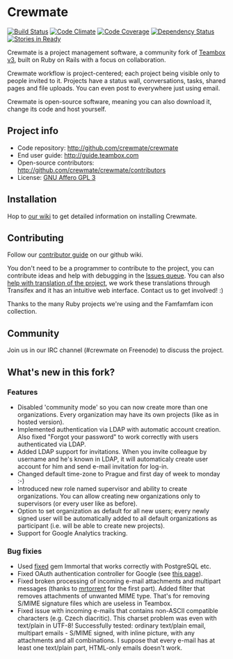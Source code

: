 # Crewmate

[![Build Status](https://travis-ci.org/crewmate/crewmate.png?branch=master)](https://travis-ci.org/crewmate/crewmate) [![Code Climate](https://codeclimate.com/github/crewmate/crewmate.png)](https://codeclimate.com/github/crewmate/crewmate) [![Code Coverage](https://codeclimate.com/github/crewmate/crewmate/coverage.png)](https://codeclimate.com/github/crewmate/crewmate) [![Dependency Status](https://gemnasium.com/crewmate/crewmate.png)](https://gemnasium.com/crewmate/crewmate) [![Stories in Ready](https://badge.waffle.io/crewmate/crewmate.png?label=Ready)](http://waffle.io/crewmate/crewmate)

Crewmate is a project management software, a community fork of [Teambox v3](https://github.com/teambox/teambox), built on Ruby on Rails with a focus on collaboration.

Crewmate workflow is project-centered; each project being visible only to people invited to it.
Projects have a status wall, conversations, tasks, shared pages and file uploads.
You can even post to everywhere just using email.

Crewmate is open-source software, meaning you can also download it, change its code and host yourself.

Project info
------------

- Code repository: <http://github.com/crewmate/crewmate>
- End user guide: <http://guide.teambox.com>
- Open-source contributors: <http://github.com/crewmate/crewmate/contributors>
- License: [GNU Affero GPL 3](https://github.com/crewmate/crewmate/blob/master/LICENSE)

Installation
------------

Hop to [our wiki](http://wiki.github.com/crewmate/crewmate/ "Crewmate wiki") to get detailed information on
installing Crewmate.

Contributing
------------

Follow our [contributor guide](https://github.com/crewmate/crewmate/wiki/Contributing) on our github wiki.

You don't need to be a programmer to contribute to the project, you can contribute ideas and help with debugging in the [Issues queue](https://github.com/crewmate/crewmate/issues). You can also [help with translation of the project](https://www.transifex.com/projects/p/crewmate/), we work these translations through Transifex and it has an intuitive web interface. Contact us to get involved! :)

Thanks to the many Ruby projects we're using and the Famfamfam icon collection.

Community
---------

Join us in our IRC channel (#crewmate on Freenode) to discuss the project.


What's new in this fork?
------------------------

### Features
- Disabled 'community mode' so you can now create more than one organizations. Every organization may have its own projects (like as in hosted version).
- Implemented authentication via LDAP with automatic account creation. Also fixed "Forgot your password" to work correctly with users authenticated via LDAP.
- Added LDAP support for invitations. When you invite colleague by username and he's known in LDAP, it will automaticaly create user account for him and send e-mail invitation for log-in.
- Changed default time-zone to Prague and first day of week to monday :-)
- Introduced new role named supervisor and ability to create organizations. You can allow creating new organizations only to supervisors (or every user like as before).
- Option to set organization as default for all new users; every newly signed user will be automatically added to all default organizations as participant (i.e. will be able to create new projects).
- Support for Google Analytics tracking.

### Bug fixies 
- Used [fixed](https://github.com/davidmm/immortal) gem Immortal that works correctly with PostgreSQL etc.
- Fixed OAuth authentication controller for Google (see [this page](https://teambox.com/projects/teambox/conversations/76950)).
- Fixed broken processing of incoming e-mail attachments and multipart messages (thanks to [mrtorrent](https://github.com/mrtorrent/teambox/commit/74d9204b1fa0d5f18180b09f8d6d19ce49a16d7f) for the first part). Added filter that removes attachments of unwanted MIME type. That's for removing S/MIME signature files which are useless in Teambox.
- Fixed issue with incoming e-mails that contains non-ASCII compatible characters (e.g. Czech diacritic). This charset problem was even with text/plain in UTF-8! Successfully tested: ordinary text/plain email, multipart emails - S/MIME signed, with inline picture, with any attachments and all combinations. I suppose that every e-mail has at least one text/plain part, HTML-only emails doesn't work.
